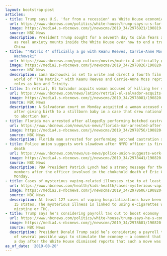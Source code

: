 ```yaml
---
layout: bootstrap-post
articles:
- title: Trump says U.S. 'far from a recession' as White House economic anxiety mounts
  url: https://www.nbcnews.com/politics/white-house/trump-says-u-s-far-recession-white-house-economic-anxiety-n1044331
  image: https://media4.s-nbcnews.com/j/newscms/2019_34/2976921/190819-donald-trump-ew-1238p_e1f8aa66272eea69a5d51b9e7cff9b97.nbcnews-fp-1200-630.jpg
  source: NBC News
  description: President Trump sought for a seventh day to calm fears about the economy
    as real anxiety mounts inside the White House over how to end a trade war with
    China
- title: "'Matrix 4' officially a go with Keanu Reeves, Carrie-Anne Moss and Lana
    Wachowski"
  url: https://www.nbcnews.com/pop-culture/movies/matrix-4-officially-go-keanu-reeves-carrie-anne-moss-lana-n1044601
  image: https://media2.s-nbcnews.com/j/newscms/2019_34/2978826/190820-matrix-reloaded-cs-433p_09b0d07d3a6ecb26f368b57114a6cea0.nbcnews-fp-1200-630.jpg
  source: NBC News
  description: Lana Wachowski is set to write and direct a fourth film set in the
    world of "The Matrix," with Keanu Reeves and Carrie-Anne Moss reprising their
    roles as Neo and Trinity.
- title: In retrial, El Salvador acquits woman accused of killing her stillborn child
  url: https://www.nbcnews.com/news/latino/retrial-el-salvador-acquits-woman-accused-killing-her-stillborn-child-n1044301
  image: https://media1.s-nbcnews.com/j/newscms/2019_34/2978081/190820-evelyn_hernandez-mc-1445_84e66096e404fe9dcb160778e425557d.nbcnews-fp-1200-630.JPG
  source: NBC News
  description: A Salvadoran court on Monday acquitted a woman accused of homicide
    after giving birth to a stillborn baby in a case that drew national attention
    to abortion ban.
- title: Florida man arrested after allegedly performing botched castration surgery
  url: https://www.nbcnews.com/news/us-news/florida-man-arrested-after-allegedly-performing-botched-castration-surgery-n1044586
  image: https://media4.s-nbcnews.com/j/newscms/2019_34/2978756/190820-gary-van-ryswyk-2x1-al-1530_1f84d0064112687f14ca91776a457fd4.nbcnews-fp-1200-630.jpg
  source: NBC News
  description: Florida man arrested for performing botched castration surgery
- title: Police union suggests work slowdown after NYPD officer is fired in Eric Garner's
    death
  url: https://www.nbcnews.com/news/us-news/police-union-suggests-work-slowdown-after-nypd-officer-fired-eric-n1044486
  image: https://media4.s-nbcnews.com/j/newscms/2019_34/2978441/190820-nypd-eric-garner-protest-cs-1229p_5fbd8acb21d921291948984f42395396.nbcnews-fp-1200-630.jpg
  source: NBC News
  description: PBA President Patrick Lynch had a strong message for the NYPD's rank-and-file
    members after the officer involved in the chokehold death of Eric Garner was fired
    Monday.
- title: Cases of mysterious vaping-related illnesses rise to at least 127
  url: https://www.nbcnews.com/health/kids-health/cases-mysterious-vaping-related-illnesses-rise-least-127-n1044281
  image: https://media2.s-nbcnews.com/j/newscms/2019_34/2978606/190820-stock-stethescope-young-woman-ew-158p_aef2e03b40561539bee2a6b19dfe206d.nbcnews-fp-1200-630.jpg
  source: NBC News
  description: At least 127 cases of vaping hospitalizations have been reported in
    15 states. The mysterious illness is linked to using e-cigarettes with either
    nicotine or THC.
- title: Trump says he's considering payroll tax cut to boost economy
  url: https://www.nbcnews.com/politics/white-house/trump-says-he-s-considering-payroll-tax-cut-boost-economy-n1044566
  image: https://media4.s-nbcnews.com/j/newscms/2019_34/2978681/190820-donald-trump-al-1454_bb0854468117da202bcdfe6622ac23c1.nbcnews-fp-1200-630.jpg
  source: NBC News
  description: President Donald Trump said he’s considering a payroll tax cut as one
    of several possible ways to stimulate the economy — a comment that comes just
    a day after the White House dismissed reports that such a move was being considered.
as_of_date: '2019-08-20'
---
```


